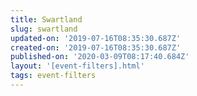 ```yaml
---
title: Swartland
slug: swartland
updated-on: '2019-07-16T08:35:30.687Z'
created-on: '2019-07-16T08:35:30.687Z'
published-on: '2020-03-09T08:17:40.684Z'
layout: '[event-filters].html'
tags: event-filters
---
```



